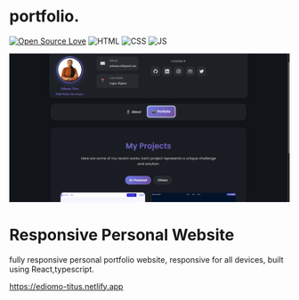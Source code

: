 # portfolio.

[![Open Source Love](https://badges.frapsoft.com/os/v1/open-source.svg?style=flat)](https://github.com/ellerbrock/open-source-badges/)
![HTML](https://img.shields.io/badge/HTML%20-light.svg?&style=flat&logo=html5&logoColor=%23F7DF1E&color=FF6347)
![CSS](https://img.shields.io/badge/CSS%20-light.svg?&style=flat&logo=css3&logoColor=%23F7DF1E&color=1E90FF)
![JS](https://img.shields.io/badge/Javascript%20-%23323330.svg?&style=flat&logo=javascript&logoColor=%23F7DF1E&color=008080)

![Personal Website](images/screen2.png)

# Responsive Personal Website

fully responsive personal portfolio website, responsive for all devices, built using React,typescript.

https://ediomo-titus.netlify.app

